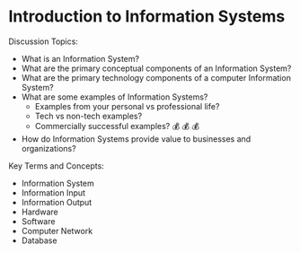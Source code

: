 # Introduction to Information Systems

Discussion Topics:

  + What is an Information System?
  + What are the primary conceptual components of an Information System?  
  + What are the primary technology components of a computer Information System?
  + What are some examples of Information Systems?
    + Examples from your personal vs professional life?
    + Tech vs non-tech examples?
    + Commercially successful examples? :moneybag: :moneybag: :moneybag:
  + How do Information Systems provide value to businesses and organizations?

Key Terms and Concepts:

  + Information System
  + Information Input
  + Information Output
  + Hardware
  + Software
  + Computer Network
  + Database
